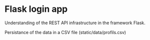 # Flask login app

Understanding of the REST API infrastructure in the framework Flask.

Persistance of the data in a CSV file (static/data/profils.csv)